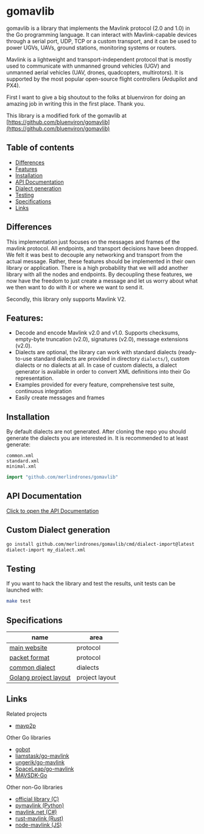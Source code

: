 # gomavlib

<!--
[![Test](https://github.com/bluenviron/gomavlib/workflows/test/badge.svg)](https://github.com/bluenviron/gomavlib/actions?query=workflow:test)
[![Lint](https://github.com/bluenviron/gomavlib/workflows/lint/badge.svg)](https://github.com/bluenviron/gomavlib/actions?query=workflow:lint)
[![Dialects](https://github.com/bluenviron/gomavlib/workflows/dialects/badge.svg)](https://github.com/bluenviron/gomavlib/actions?query=workflow:dialects)
[![Go Report Card](https://goreportcard.com/badge/github.com/bluenviron/gomavlib)](https://goreportcard.com/report/github.com/bluenviron/gomavlib)
[![CodeCov](https://codecov.io/gh/bluenviron/gomavlib/branch/main/graph/badge.svg)](https://app.codecov.io/gh/bluenviron/gomavlib/branch/main)
[![PkgGoDev](https://pkg.go.dev/badge/github.com/bluenviron/gomavlib/v3)](https://pkg.go.dev/github.com/bluenviron/gomavlib/v3#pkg-index)
-->

gomavlib is a library that implements the Mavlink protocol (2.0 and 1.0) in the Go programming language. It can interact with Mavlink-capable devices through a serial port, UDP, TCP or a custom transport, and it can be used to power UGVs, UAVs, ground stations, monitoring systems or routers.

Mavlink is a lightweight and transport-independent protocol that is mostly used to communicate with unmanned ground vehicles (UGV) and unmanned aerial vehicles (UAV, drones, quadcopters, multirotors). It is supported by the most popular open-source flight controllers (Ardupilot and PX4).

First I want to give a big shoutout to the folks at bluenviron for doing an amazing job in writing this in the first 
place.  Thank you.

This library is a modified fork of the gomavlib at [https://github.com/bluenviron/gomavlib](https://github.com/bluenviron/gomavlib)

## Table of contents
* [Differences](#differences)
* [Features](#features)
* [Installation](#installation)
* [API Documentation](#api-documentation)
* [Dialect generation](#dialect-generation)
* [Testing](#testing)
* [Specifications](#specifications)
* [Links](#links)

## Differences
This implementation just focuses on the messages and frames of the mavlink protocol. All endpoints, and transport 
decisions have been dropped.  We felt it was best to decouple any networking and transport from the actual message.
Rather, these features should be implemented in their own library or application.  There is a high probability that
we will add another library with all the nodes and endpoints.  By decoupling these features, we now have the freedom 
to just create a message and let us worry about what we then want to do with it or where we want to send it.

Secondly, this library only supports Mavlink V2.

## Features:

* Decode and encode Mavlink v2.0 and v1.0. Supports checksums, empty-byte truncation (v2.0), signatures (v2.0), message extensions (v2.0).
* Dialects are optional, the library can work with standard dialects (ready-to-use standard dialects are provided in directory `dialects/`), custom dialects or no dialects at all. In case of custom dialects, a dialect generator is available in order to convert XML definitions into their Go representation.
* Examples provided for every feature, comprehensive test suite, continuous integration
* Easily create messages and frames



## Installation
By default dialects are not generated.  After cloning the repo you should generate the dialects you are interested in.
It is recommended to at least generate:
```
common.xml
standard.xml
minimal.xml
```

```go
import "github.com/merlindrones/gomavlib"
```

## API Documentation

[Click to open the API Documentation](https://pkg.go.dev/github.com/merlindrones/gomavlib/#pkg-index)

## Custom Dialect generation

```bash
go install github.com/merlindrones/gomavlib/cmd/dialect-import@latest
dialect-import my_dialect.xml
```

## Testing

If you want to hack the library and test the results, unit tests can be launched with:

```bash
make test
```

## Specifications

|name|area|
|----|----|
|[main website](https://mavlink.io/en/)|protocol|
|[packet format](https://mavlink.io/en/guide/serialization.html)|protocol|
|[common dialect](https://github.com/mavlink/mavlink/blob/master/message_definitions/v1.0/common.xml)|dialects|
|[Golang project layout](https://github.com/golang-standards/project-layout)|project layout|

## Links

Related projects

* [mavp2p](https://github.com/bluenviron/mavp2p)

Other Go libraries

* [gobot](https://github.com/hybridgroup/gobot/tree/master/platforms/mavlink)
* [liamstask/go-mavlink](https://github.com/liamstask/go-mavlink)
* [ungerik/go-mavlink](https://github.com/ungerik/go-mavlink)
* [SpaceLeap/go-mavlink](https://github.com/SpaceLeap/go-mavlink)
* [MAVSDK-Go](https://github.com/mavlink/MAVSDK-Go)

Other non-Go libraries

* [official library (C)](https://github.com/mavlink/c_library_v2)
* [pymavlink (Python)](https://github.com/ArduPilot/pymavlink)
* [mavlink.net (C#)](https://github.com/asvol/mavlink.net)
* [rust-mavlink (Rust)](https://github.com/3drobotics/rust-mavlink)
* [node-mavlink (JS)](https://github.com/omcaree/node-mavlink)
